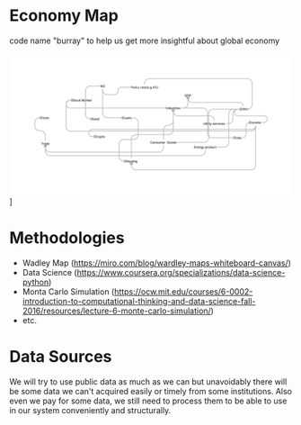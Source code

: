 # Economy Map
code name "burray" to help us get more insightful about global economy

![Global Economy Map](concept.png)]

# Methodologies

- Wadley Map (https://miro.com/blog/wardley-maps-whiteboard-canvas/)
- Data Science (https://www.coursera.org/specializations/data-science-python)
- Monta Carlo Simulation (https://ocw.mit.edu/courses/6-0002-introduction-to-computational-thinking-and-data-science-fall-2016/resources/lecture-6-monte-carlo-simulation/)
- etc. 
# Data Sources
We will try to use public data as much as we can but unavoidably there will be some data we can't acquired easily or timely from some institutions. Also even we pay for some data, we still need to process them to be able to use in our system conveniently and structurally. 
